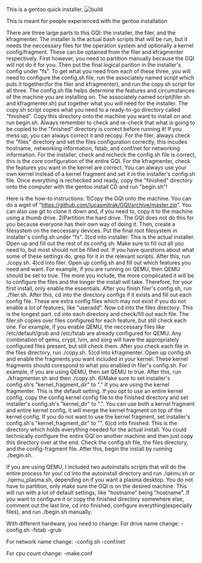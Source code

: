 This is a gentoo quick installer. ![build](https://github.com/lucasmitrak/GQI/workflows/build/badge.svg)

This is meant for people experienced with the gentoo installation

There are three large parts to this GQI: the installer, the filer, and the kfragmenter. The installer is the actual bash scripts that will be run, but it needs the neccessary files for the operation system and optionally a kernel config/fragment. These can be optained from the filer and kfragmenter respectively. First however, you need to partition manually because the GQI will not do it for you. Then put the final logical parition in the installer's config under "fs".
To get what you need from each of these three, you will need to configure the config.sh file, run the associately named script which puts it together(for the filer and kfragmenter), and run the copy.sh script for all three. The config.sh file helps determine the features and circumstances of the machine you are installing on. The associately named script(filer.sh and kfragmenter.sh) put together what you will need for the installer. The copy.sh script copies what you need to a ready-to-go directory called "finished". Copy this directory onto the machine you want to install on and run begin.sh.
Always remember to check and re-check that what is going to be copied to the "finished" directory is correct before running it! If you mess up, you can always correct it and recopy. For the filer, always check the "files" directory and set the files configuration correctly, this incudes hostname, networking information, fstab, and conf/net for networking information. For the installer, check and recheck the config.sh file is correct, this is the core configuration of the entire GQI. For the kfragmenter, check the features you want in the kernel are correct. You can always use your own kernel instead of a kernel fragment and set it in the installer's config.sh file. Once everything is rechecked and ready, copy the "finished" directory onto the computer with the gentoo install CD and run "begin.sh"!

Here is the how-to instructions:
1)Copy the GQI onto the machine. You can do a wget of "https://github.com/lucasmitrak/GQI/archive/master.zip". You can also use git to clone it down and, if you need to, copy it to the machine using a thumb drive.
2)Partition the hard drive. The GQI does not do this for you because everyone has their own way of doing it. Then, create a filesystem on the neccessary devices. Put the final root filesystem in installer's config.sh under "fs".
3)cd into installer. This is the actual installer. Open up and fill out the rest of its config.sh. Make sure to fill out all you need to, but most should not be filled out. If you have questions about what some of these settings do, grep for it in the relevant scripts. After this, run ./copy.sh.
4)cd into filer. Open up config.sh and fill out which features you need and want. For example, if you are running on QEMU, then QEMU should be set to true. The more you include, the more complicated it will be to configure the files and the longer the install will take. Therefore, for your first install, only enable the essentials. After you finish filer's config.sh, run ./filer.sh. After this, cd into the directory configs if it exists and fill out each config file. These are extra config files which may not exist if you do not enable a lot of features, like "useradd". Now cd into the files directory. This is the longest part. cd into each directory and check/fill out each file. The filer.sh copies over files configured for each feature, but still check each one. For example, if you enable QEMU, the neccessary files like /etc/default/grub and /etc/fstab are already configured for QEMU. Any combination of qemu, crypt, lvm, and xorg will have the appropriately configured files present, but still check them. After you check each file in the files directory, run ./copy.sh.
5)cd into kfragmenter. Open up config.sh and enable the fragments you want included in your kernel. These kernel fragments should corespond to what you enabled in filer's config.sh. For example, if you are using QEMU, then set QEMU to true. After this, run ./kfragmenter.sh and then ./copy.sh.
6)Make sure to set installer's config.sh's "kernel_fragment_dir" to "." if you are using the kernel fragmenter. This is the default setting. If you opt to use an entire kernel config, copy the config kernel config file to the finished directory and set installer's config.sh's "kernel_dir" to ".". You can use both a kernel fragment and entire kernel config, it will merge the kernel fragment on top of the kernel config. If you do not want to use the kernel fragment, set installer's config.sh's "kernel_fragment_dir" to "".
6)cd into finished. This is the directory which holds everything needed for the actual install. You could technically configure the entire GQI on another machine and then just copy this directory over at the end. Check the config.sh file, the files directory, and the config-fragment file. After this, begin the install by running ./begin.sh.

If you are using QEMU, I included two autoinstalls scripts that will do the entire process for you! cd into the autoinstall directory and run ./qemu.sh or ./qemu_plasma.sh, depending on if you want a plasma desktop. You do not have to partition, only make sure the GQI is on the desired machine. This will run with a lot of default settings, like "hostname" being "hostname". If you want to configure it or copy the finished directory somewhere else, comment out the last line, cd into finished, configure everything(especially files), and run ./begin.sh manually.

With different hardware, you need to change:
For drive name change:
-config.sh
-fstab
-grub

For network name change:
-config.sh
-conf/net

For cpu count change:
-make.conf
